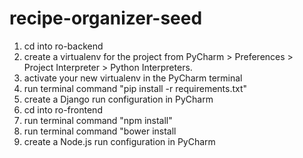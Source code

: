 recipe-organizer-seed
=====================

1. cd into ro-backend
2. create a virtualenv for the project from PyCharm > Preferences > Project Interpreter > Python Interpreters.
3. activate your new virtualenv in the PyCharm terminal
4. run terminal command "pip install -r requirements.txt"
5. create a Django run configuration in PyCharm
6. cd into ro-frontend
7. run terminal command "npm install"
8. run terminal command "bower install
9. create a Node.js run configuration in PyCharm
